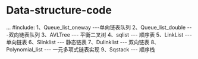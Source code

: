 # Data-structure-code
...
#include:
1、Queue_list_oneway ---单向链表队列
2、Queue_list_double ---双向链表队列
3、AVLTree --- 平衡二叉树
4、sqlist --- 顺序表
5、LinkList --- 单向链表
6、Slinklist --- 静态链表
7、Dulinklist --- 双向链表
8、Polynomial_list --- 一元多项式链表实现
9、Sqstack --- 顺序栈